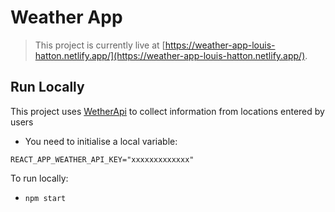 # Weather App

> This project is currently live at [https://weather-app-louis-hatton.netlify.app/](https://weather-app-louis-hatton.netlify.app/).

## Run Locally

This project uses [WetherApi](https://weatherapi.com) to collect information from locations entered by users

- You need to initialise a local variable:

```
REACT_APP_WEATHER_API_KEY="xxxxxxxxxxxxx"
```

To run locally:

- `npm start`
